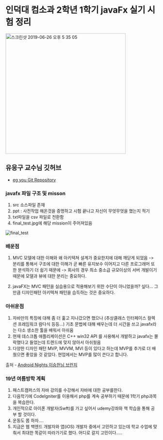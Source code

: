 # 인덕대 컴소과 2학년 1학기 javaFx 실기 시험 정리

<img width="396" alt="스크린샷 2019-06-26 오후 5 35 05" src="https://user-images.githubusercontent.com/39996770/60164632-e5a69180-9838-11e9-90ac-b746e0124061.png">



## 유응구 교수님 깃허브

- [eg you Git Repository](https://github.com/egyou) 


### javafx 파일 구조 및 misson

1. src  소스파일 존재
2. ppt : 사전작업 해온것을 증명하고 시험 끝나고 자신이 무엇무엇을 했는지 적기
3.  txt파일을 csv 파일로 전환함
4. final_test.jpg에 해당 mission이 주어져있음

![final_test](https://user-images.githubusercontent.com/39996770/60164467-96606100-9838-11e9-9edf-b35042004f78.jpeg)
### 배운점 

1. MVC 모델에 대한 이해와 왜 아키텍쳐 설계가 중요한지에 대해 깨닫게 되었음
-> 분리를 통해서 구조에 대한 이해가 곧 빠른 유지보수 이어지고 다른 프로그래머 또한 분석하기 더 쉽기 때문에
-> 회사의 경우 최소 중소급 규모이상의 서버 개발이기 때문에 모델과 뷰에 대한 분리는 중요하다.

2. javaFX는 MVC 패턴을 실습용으로 적용해보기 위한 수단이 아니었을까? 싶다... 그만큼 디자인패턴 아키텍쳐 패턴을 습득하는 것은 중요하다.

### 아쉬운점

1. 자바만의 특징에 대해 좀 더 훑고 지나갔으면 했으나 (추상클래스 인터페이스 컬렉션 프레임워크 람다식 등등...)
기초 문법에 대해 배우는데 더 시간을 쓰고 javafx라는 다소 생소한 툴을 배워서 아쉬움
2. 현재 데스크톱 애플리케이션은 C++ win32 API 를 사용해서 개발하고 javafx는 몰락했다고 들었는데 트렌드에 맞지 않아서 아쉬웠음
3.  다양한 디자인 패턴 MVP, MVVM, MVI 등이 있다고 하는데 MVP를 추가로 더 배웠으면 좋았을 것 같았다.
현업에서는 MVP를 많이 쓴다고 합니다.

출처 - [Android Nights 이승헌님 브런치](https://brunch.co.kr/@oemilk/113) 


### 19년 여름방학 계획

1. 패스트캠퍼스의 자바 강의를 수강해서 자바에 대한 공부를한다.
2. 다음학기에 CodeIgniter를 이용해서 php를 계속 공부하기 때문에 1학기 php과목을 복습한다.
3.  개인적으로 아이폰 개발자(Swft)를 가고 싶어서 udemy강좌와 책 학습을 통해 공부 할 것이다.
4. 운동도 쫌 하자....
5. 지금은 웹 백엔드 개발자와 앱(iOS) 개발자 중에서 고민하고 있는데 학교 수업에 맞춰서 최대한 똑같이 따라가기로 했다.
어디로 갈지 고민이다.....
